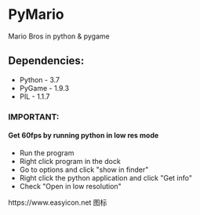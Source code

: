 # PyMario
Mario Bros in python &amp; pygame
<h2>Dependencies:</h2>
<ul>
   <li> Python - 3.7 </li>
   <li> PyGame - 1.9.3 </li>
   <li> PIL - 1.1.7 </li>
</ul>
<h3>IMPORTANT:</h3>
   <h4>Get 60fps by running python in low res mode</h4>
   <ul>
      <li>Run the program</li>
      <li>Right click program in the dock</li>
      <li>Go to options and click "show in finder"</li>
      <li>Right click the python application and click "Get info"</li>
      <li>Check "Open in low resolution"</li>
   </ul>
https://www.easyicon.net 图标